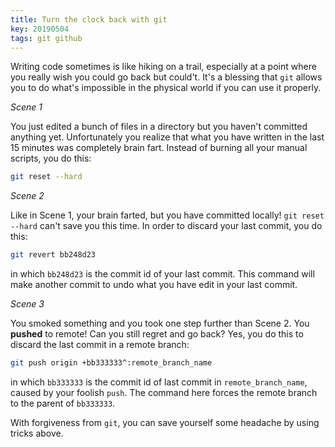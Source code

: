 ```yaml
---
title: Turn the clock back with git 
key: 20190504
tags: git github 
---
```


Writing code sometimes is like hiking on a trail, especially at a point where you really wish you could go back but could't. 
It's a blessing that `git` allows you to do what's impossible in the physical world if you can use it properly. 


_Scene 1_

You just edited a bunch of files in a directory but you haven't committed anything yet. Unfortunately you realize that what you 
have written in the last 15 minutes was completely brain fart. Instead of burning all your manual scripts, you do this: 
```bash
git reset --hard
```     

_Scene 2_

Like in Scene 1, your brain farted, but you have committed locally! `git reset --hard` can't save you this time. 
In order to discard your last commit, you do this: 
```bash
git revert bb248d23
``` 
in which `bb248d23` is the commit id of your last commit. This command will make another commit to undo what you have edit 
in your last commit. 


_Scene 3_

You smoked something and you took one step further than Scene 2. You **pushed** to remote! Can you still regret and go back?
Yes, you do this to discard the last commit in a remote branch:
```bash
git push origin +bb333333^:remote_branch_name
``` 
in which `bb333333` is the commit id of last commit in `remote_branch_name`, caused by your foolish `push`. The command here 
forces the remote branch to the parent of `bb333333`. 

With forgiveness from `git`, you can save yourself some headache by using tricks above.   